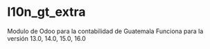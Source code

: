 # l10n_gt_extra
Modulo de Odoo para la contabilidad de Guatemala
Funciona para la versión 13.0, 14.0, 15.0, 16.0

